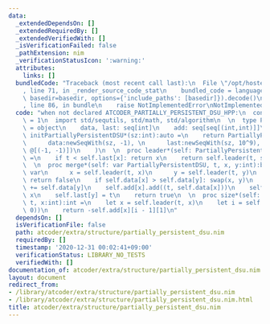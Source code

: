 ```yaml
---
data:
  _extendedDependsOn: []
  _extendedRequiredBy: []
  _extendedVerifiedWith: []
  _isVerificationFailed: false
  _pathExtension: nim
  _verificationStatusIcon: ':warning:'
  attributes:
    links: []
  bundledCode: "Traceback (most recent call last):\n  File \"/opt/hostedtoolcache/Python/3.10.2/x64/lib/python3.10/site-packages/onlinejudge_verify/documentation/build.py\"\
    , line 71, in _render_source_code_stat\n    bundled_code = language.bundle(stat.path,\
    \ basedir=basedir, options={'include_paths': [basedir]}).decode()\n  File \"/opt/hostedtoolcache/Python/3.10.2/x64/lib/python3.10/site-packages/onlinejudge_verify/languages/nim.py\"\
    , line 86, in bundle\n    raise NotImplementedError\nNotImplementedError\n"
  code: "when not declared ATCODER_PARTIALLY_PERSISTENT_DSU_HPP:\n  const ATCODER_PARTIALLY_PERSISTENT_DSU_HPP*\
    \ = 1\n  import std/sequtils, std/math, std/algorithm\n  \n  type PartiallyPersistentDSU*\
    \ = object\n    data, last: seq[int]\n    add: seq[seq[(int,int)]]\n  \n  proc\
    \ initPartiallyPersistentDSU*(sz:int):auto =\n    return PartiallyPersistentDSU(\n\
    \      data:newSeqWith(sz, -1), \n      last:newSeqWith(sz, 10^9), \n      add:newSeqWith(sz,\
    \ @[(-1, -1)])\n    )\n  \n  proc leader*(self: PartiallyPersistentDSU, t, x:int):int\
    \ =\n    if t < self.last[x]: return x\n    return self.leader(t, self.data[x])\n\
    \  \n  proc merge*(self: var PartiallyPersistentDSU, t, x, y:int):bool =\n   \
    \ var\n      x = self.leader(t, x)\n      y = self.leader(t, y)\n    if x == y:\
    \ return false\n    if self.data[x] > self.data[y]: swap(x, y)\n    self.data[x]\
    \ += self.data[y]\n    self.add[x].add((t, self.data[x]))\n    self.data[y] =\
    \ x\n    self.last[y] = t\n    return true\n  \n  proc size*(self: PartiallyPersistentDSU,\
    \ t, x:int):int =\n    let x = self.leader(t, x)\n    let i = self.add[x].lower_bound((t,\
    \ 0))\n    return -self.add[x][i - 1][1]\n"
  dependsOn: []
  isVerificationFile: false
  path: atcoder/extra/structure/partially_persistent_dsu.nim
  requiredBy: []
  timestamp: '2020-12-31 00:02:41+09:00'
  verificationStatus: LIBRARY_NO_TESTS
  verifiedWith: []
documentation_of: atcoder/extra/structure/partially_persistent_dsu.nim
layout: document
redirect_from:
- /library/atcoder/extra/structure/partially_persistent_dsu.nim
- /library/atcoder/extra/structure/partially_persistent_dsu.nim.html
title: atcoder/extra/structure/partially_persistent_dsu.nim
---
```

